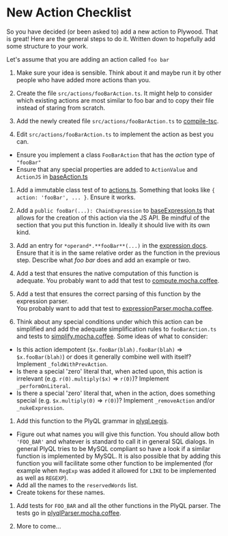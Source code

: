 # New Action Checklist

So you have decided (or been asked to) add a new action to Plywood. That is great!
Here are the general steps to do it. Written down to hopefully add some structure to your work.

Let's assume that you are adding an action called `foo bar`
 
1. Make sure your idea is sensible. Think about it and maybe run it by other people who have added more actions than you.

1. Create the file `src/actions/fooBarAction.ts`. It might help to consider which existing actions are most similar
   to foo bar and to copy their file instead of staring from scratch.
   
1. Add the newly created file `src/actions/fooBarAction.ts` to [compile-tsc](/compile-tsc).

1. Edit `src/actions/fooBarAction.ts` to implement the action as best you can.
  * Ensure you implement a class `FooBarAction` that has the *action* type of `"fooBar"`  
  * Ensure that any special properties are added to `ActionValue` and `ActionJS` in [baseAction.ts](src/actions/baseAction.ts)

1. Add a immutable class test of to [actions.ts](test/overall/actions.ts). Something that looks like `{ action: 'fooBar', ... }`. Ensure it works.

1. Add a `public fooBar(...): ChainExpression` to [baseExpression.ts](src/expressions/baseExpression.ts) that allows for
   the creation of this action via the JS API.
   Be mindful of the section that you put this function in. Ideally it should live with its own kind.
   
1. Add an entry for `*operand*.**fooBar**(...)` in the [expression docs](docs/expressions.md).
   Ensure that it is in the same relative order as the function in the previous step.
   Describe what *foo bar* does and add an example or two.
   
1. Add a test that ensures the native computation of this function is adequate.
   You probably want to add that test to [compute.mocha.coffee](test/overall/compute.mocha.coffee).
    
1. Add a test that ensures the correct parsing of this function by the expression parser.    
   You probably want to add that test to [expressionParser.mocha.coffee](test/overall/expressionParser.mocha.coffee).

1. Think about any special conditions under which this action can be simplified and add the adequate simplification
   rules to `fooBarAction.ts` and tests to [simplify.mocha.coffee](test/overall/simplify.mocha.coffee).
   Some ideas of what to consider:
  * Is this action idempotent (`$x.fooBar(blah).fooBar(blah)` => `$x.fooBar(blah)`) or does it generally combine well with itself?
    Implement `_foldWithPrevAction`.
  * Is there a special 'zero' literal that, when acted upon, this action is irrelevant (e.g. `r(0).multiply($x)` => `r(0)`)?
    Implement `_performOnLiteral`.  
  * Is there a special 'zero' literal that, when in the action, does something special (e.g. `$x.multiply(0)` => `r(0)`)?
    Implement `_removeAction` and/or `_nukeExpression`.
      
1. Add this function to the PlyQL grammar in [plyql.pegjs](src/expressions/plyql.pegjs).
  * Figure out what names you will give this function.
    You should allow both `'FOO_BAR'` and whatever is standard to call it in general SQL dialogs.
    In general PlyQL tries to be MySQL compliant so have a look if a similar function is implemented by MySQL.
    It is also possible that by adding this function you will facilitate some other function to be implemented
    (for example when `RegExp` was added it allowed for `LIKE` to be implemented as well as `REGEXP`).
  * Add all the names to the `reservedWords` list.  
  * Create tokens for these names.

1. Add tests for `FOO_BAR` and all the other functions in the PlyQL parser.
   The tests go in [plyqlParser.mocha.coffee](test/overall/plyqlParser.mocha.coffee).
   
1. More to come... 
